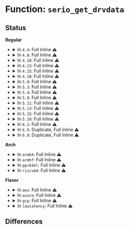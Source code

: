 # Function: <code>serio_get_drvdata</code>

## Status
<b>Regular</b>
<ul>
<li>
<details>
<summary>In <code>4.4</code>: Full Inline ⚠️</summary>

**Collision:** Unique Static

**Inline:** Full

**Transformation:** False

**Instances:**

```
In drivers/input/keyboard/atkbd.c (0)
Location: include/linux/serio.h:128
Inline: True
```
</details>
</li>
<li>
<details>
<summary>In <code>4.8</code>: Full Inline ⚠️</summary>

**Collision:** Unique Static

**Inline:** Full

**Transformation:** False

**Instances:**

```
In drivers/input/keyboard/atkbd.c (0)
Location: include/linux/serio.h:142
Inline: True
```
</details>
</li>
<li>
<details>
<summary>In <code>4.10</code>: Full Inline ⚠️</summary>

**Collision:** Unique Static

**Inline:** Full

**Transformation:** False

**Instances:**

```
In drivers/input/keyboard/atkbd.c (0)
Location: include/linux/serio.h:142
Inline: True
```
</details>
</li>
<li>
<details>
<summary>In <code>4.13</code>: Full Inline ⚠️</summary>

**Collision:** Unique Static

**Inline:** Full

**Transformation:** False

**Instances:**

```
In drivers/input/keyboard/atkbd.c (0)
Location: include/linux/serio.h:143
Inline: True
```
</details>
</li>
<li>
<details>
<summary>In <code>4.15</code>: Full Inline ⚠️</summary>

**Collision:** Unique Static

**Inline:** Full

**Transformation:** False

**Instances:**

```
In drivers/input/keyboard/atkbd.c (ffffffff81785e55)
Location: include/linux/serio.h:143
Inline: True
Inline callers:
  - drivers/input/keyboard/atkbd.c:atkbd_attr_set_helper
  - drivers/input/keyboard/atkbd.c:atkbd_reconnect
  - drivers/input/keyboard/atkbd.c:atkbd_disconnect
  - drivers/input/keyboard/atkbd.c:atkbd_cleanup
  - drivers/input/keyboard/atkbd.c:atkbd_interrupt
```
</details>
</li>
<li>
<details>
<summary>In <code>4.18</code>: Full Inline ⚠️</summary>

**Collision:** Unique Static

**Inline:** Full

**Transformation:** False

**Instances:**

```
In drivers/input/keyboard/atkbd.c (ffffffff817c6f15)
Location: include/linux/serio.h:143
Inline: True
Inline callers:
  - drivers/input/keyboard/atkbd.c:atkbd_attr_set_helper
  - drivers/input/keyboard/atkbd.c:atkbd_reconnect
  - drivers/input/keyboard/atkbd.c:atkbd_disconnect
  - drivers/input/keyboard/atkbd.c:atkbd_cleanup
  - drivers/input/keyboard/atkbd.c:atkbd_interrupt
  - drivers/input/keyboard/atkbd.c:atkbd_do_show_err_count
  - drivers/input/keyboard/atkbd.c:atkbd_do_show_softraw
  - drivers/input/keyboard/atkbd.c:atkbd_do_show_softrepeat
  - drivers/input/keyboard/atkbd.c:atkbd_do_show_set
  - drivers/input/keyboard/atkbd.c:atkbd_do_show_scroll
  - drivers/input/keyboard/atkbd.c:atkbd_do_show_force_release
  - drivers/input/keyboard/atkbd.c:atkbd_do_show_extra
```
</details>
</li>
<li>
<details>
<summary>In <code>5.0</code>: Full Inline ⚠️</summary>

**Collision:** Unique Static

**Inline:** Full

**Transformation:** False

**Instances:**

```
In drivers/input/keyboard/atkbd.c (ffffffff817ee4e5)
Location: include/linux/serio.h:143
Inline: True
Inline callers:
  - drivers/input/keyboard/atkbd.c:atkbd_attr_set_helper
  - drivers/input/keyboard/atkbd.c:atkbd_reconnect
  - drivers/input/keyboard/atkbd.c:atkbd_disconnect
  - drivers/input/keyboard/atkbd.c:atkbd_cleanup
  - drivers/input/keyboard/atkbd.c:atkbd_interrupt
  - drivers/input/keyboard/atkbd.c:atkbd_do_show_err_count
  - drivers/input/keyboard/atkbd.c:atkbd_do_show_softraw
  - drivers/input/keyboard/atkbd.c:atkbd_do_show_softrepeat
  - drivers/input/keyboard/atkbd.c:atkbd_do_show_set
  - drivers/input/keyboard/atkbd.c:atkbd_do_show_scroll
  - drivers/input/keyboard/atkbd.c:atkbd_do_show_force_release
  - drivers/input/keyboard/atkbd.c:atkbd_do_show_extra
```
</details>
</li>
<li>
<details>
<summary>In <code>5.3</code>: Full Inline ⚠️</summary>

**Collision:** Unique Static

**Inline:** Full

**Transformation:** False

**Instances:**

```
In drivers/input/keyboard/atkbd.c (ffffffff8182ef85)
Location: include/linux/serio.h:140
Inline: True
Inline callers:
  - drivers/input/keyboard/atkbd.c:atkbd_attr_set_helper
  - drivers/input/keyboard/atkbd.c:atkbd_reconnect
  - drivers/input/keyboard/atkbd.c:atkbd_disconnect
  - drivers/input/keyboard/atkbd.c:atkbd_cleanup
  - drivers/input/keyboard/atkbd.c:atkbd_interrupt
  - drivers/input/keyboard/atkbd.c:atkbd_do_show_err_count
  - drivers/input/keyboard/atkbd.c:atkbd_do_show_softraw
  - drivers/input/keyboard/atkbd.c:atkbd_do_show_softrepeat
  - drivers/input/keyboard/atkbd.c:atkbd_do_show_set
  - drivers/input/keyboard/atkbd.c:atkbd_do_show_scroll
  - drivers/input/keyboard/atkbd.c:atkbd_do_show_force_release
  - drivers/input/keyboard/atkbd.c:atkbd_do_show_extra
```
</details>
</li>
<li>
<details>
<summary>In <code>5.4</code>: Full Inline ⚠️</summary>

**Collision:** Unique Static

**Inline:** Full

**Transformation:** False

**Instances:**

```
In drivers/input/keyboard/atkbd.c (ffffffff818608b5)
Location: include/linux/serio.h:140
Inline: True
Inline callers:
  - drivers/input/keyboard/atkbd.c:atkbd_attr_set_helper
  - drivers/input/keyboard/atkbd.c:atkbd_reconnect
  - drivers/input/keyboard/atkbd.c:atkbd_disconnect
  - drivers/input/keyboard/atkbd.c:atkbd_cleanup
  - drivers/input/keyboard/atkbd.c:atkbd_interrupt
  - drivers/input/keyboard/atkbd.c:atkbd_do_show_err_count
  - drivers/input/keyboard/atkbd.c:atkbd_do_show_softraw
  - drivers/input/keyboard/atkbd.c:atkbd_do_show_softrepeat
  - drivers/input/keyboard/atkbd.c:atkbd_do_show_set
  - drivers/input/keyboard/atkbd.c:atkbd_do_show_scroll
  - drivers/input/keyboard/atkbd.c:atkbd_do_show_force_release
  - drivers/input/keyboard/atkbd.c:atkbd_do_show_extra
```
</details>
</li>
<li>
<details>
<summary>In <code>5.8</code>: Full Inline ⚠️</summary>

**Collision:** Unique Static

**Inline:** Full

**Transformation:** False

**Instances:**

```
In drivers/input/keyboard/atkbd.c (ffffffff81933525)
Location: include/linux/serio.h:140
Inline: True
Inline callers:
  - drivers/input/keyboard/atkbd.c:atkbd_reconnect
  - drivers/input/keyboard/atkbd.c:atkbd_parse_fwnode_data
  - drivers/input/keyboard/atkbd.c:atkbd_disconnect
  - drivers/input/keyboard/atkbd.c:atkbd_cleanup
  - drivers/input/keyboard/atkbd.c:atkbd_interrupt
  - drivers/input/keyboard/atkbd.c:atkbd_attr_is_visible
  - drivers/input/keyboard/atkbd.c:atkbd_do_show_function_row_physmap
  - drivers/input/keyboard/atkbd.c:atkbd_do_show_err_count
  - drivers/input/keyboard/atkbd.c:atkbd_do_show_softraw
  - drivers/input/keyboard/atkbd.c:atkbd_do_show_softrepeat
  - drivers/input/keyboard/atkbd.c:atkbd_do_show_set
  - drivers/input/keyboard/atkbd.c:atkbd_do_show_scroll
  - drivers/input/keyboard/atkbd.c:atkbd_do_show_force_release
  - drivers/input/keyboard/atkbd.c:atkbd_do_show_extra
```
</details>
</li>
<li>
<details>
<summary>In <code>5.11</code>: Full Inline ⚠️</summary>

**Collision:** Unique Static

**Inline:** Full

**Transformation:** False

**Instances:**

```
In drivers/input/keyboard/atkbd.c (ffffffff8193a775)
Location: include/linux/serio.h:140
Inline: True
Inline callers:
  - drivers/input/keyboard/atkbd.c:atkbd_reconnect
  - drivers/input/keyboard/atkbd.c:atkbd_parse_fwnode_data
  - drivers/input/keyboard/atkbd.c:atkbd_disconnect
  - drivers/input/keyboard/atkbd.c:atkbd_cleanup
  - drivers/input/keyboard/atkbd.c:atkbd_interrupt
  - drivers/input/keyboard/atkbd.c:atkbd_attr_is_visible
  - drivers/input/keyboard/atkbd.c:atkbd_do_show_function_row_physmap
  - drivers/input/keyboard/atkbd.c:atkbd_do_show_err_count
  - drivers/input/keyboard/atkbd.c:atkbd_do_show_softraw
  - drivers/input/keyboard/atkbd.c:atkbd_do_show_softrepeat
  - drivers/input/keyboard/atkbd.c:atkbd_do_show_set
  - drivers/input/keyboard/atkbd.c:atkbd_do_show_scroll
  - drivers/input/keyboard/atkbd.c:atkbd_do_show_force_release
  - drivers/input/keyboard/atkbd.c:atkbd_do_show_extra
```
</details>
</li>
<li>
<details>
<summary>In <code>5.13</code>: Full Inline ⚠️</summary>

**Collision:** Unique Static

**Inline:** Full

**Transformation:** False

**Instances:**

```
In drivers/input/keyboard/atkbd.c (ffffffff8191e985)
Location: include/linux/serio.h:140
Inline: True
Inline callers:
  - drivers/input/keyboard/atkbd.c:atkbd_reconnect
  - drivers/input/keyboard/atkbd.c:atkbd_connect
  - drivers/input/keyboard/atkbd.c:atkbd_disconnect
  - drivers/input/keyboard/atkbd.c:atkbd_cleanup
  - drivers/input/keyboard/atkbd.c:atkbd_interrupt
  - drivers/input/keyboard/atkbd.c:atkbd_attr_is_visible
  - drivers/input/keyboard/atkbd.c:atkbd_do_show_function_row_physmap
  - drivers/input/keyboard/atkbd.c:atkbd_do_show_err_count
  - drivers/input/keyboard/atkbd.c:atkbd_do_show_softraw
  - drivers/input/keyboard/atkbd.c:atkbd_do_show_softrepeat
  - drivers/input/keyboard/atkbd.c:atkbd_do_show_set
  - drivers/input/keyboard/atkbd.c:atkbd_do_show_scroll
  - drivers/input/keyboard/atkbd.c:atkbd_do_show_force_release
  - drivers/input/keyboard/atkbd.c:atkbd_do_show_extra
```
</details>
</li>
<li>
<details>
<summary>In <code>5.15</code>: Full Inline ⚠️</summary>

**Collision:** Unique Static

**Inline:** Full

**Transformation:** False

**Instances:**

```
In drivers/input/keyboard/atkbd.c (ffffffff819c16f5)
Location: include/linux/serio.h:140
Inline: True
Inline callers:
  - drivers/input/keyboard/atkbd.c:atkbd_reconnect
  - drivers/input/keyboard/atkbd.c:atkbd_connect
  - drivers/input/keyboard/atkbd.c:atkbd_disconnect
  - drivers/input/keyboard/atkbd.c:atkbd_cleanup
  - drivers/input/keyboard/atkbd.c:atkbd_interrupt
  - drivers/input/keyboard/atkbd.c:atkbd_attr_is_visible
  - drivers/input/keyboard/atkbd.c:atkbd_do_show_function_row_physmap
  - drivers/input/keyboard/atkbd.c:atkbd_do_show_err_count
  - drivers/input/keyboard/atkbd.c:atkbd_do_show_softraw
  - drivers/input/keyboard/atkbd.c:atkbd_do_show_softrepeat
  - drivers/input/keyboard/atkbd.c:atkbd_do_show_set
  - drivers/input/keyboard/atkbd.c:atkbd_do_show_scroll
  - drivers/input/keyboard/atkbd.c:atkbd_do_show_force_release
  - drivers/input/keyboard/atkbd.c:atkbd_do_show_extra
```
</details>
</li>
<li>
<details>
<summary>In <code>5.19</code>: Full Inline ⚠️</summary>

**Collision:** Unique Static

**Inline:** Full

**Transformation:** False

**Instances:**

```
In drivers/input/keyboard/atkbd.c (ffffffff81b21495)
Location: include/linux/serio.h:140
Inline: True
Inline callers:
  - drivers/input/keyboard/atkbd.c:atkbd_reconnect
  - drivers/input/keyboard/atkbd.c:atkbd_connect
  - drivers/input/keyboard/atkbd.c:atkbd_disconnect
  - drivers/input/keyboard/atkbd.c:atkbd_cleanup
  - drivers/input/keyboard/atkbd.c:atkbd_interrupt
  - drivers/input/keyboard/atkbd.c:atkbd_attr_is_visible
  - drivers/input/keyboard/atkbd.c:atkbd_do_show_function_row_physmap
  - drivers/input/keyboard/atkbd.c:atkbd_do_show_err_count
  - drivers/input/keyboard/atkbd.c:atkbd_do_show_softraw
  - drivers/input/keyboard/atkbd.c:atkbd_do_show_softrepeat
  - drivers/input/keyboard/atkbd.c:atkbd_do_show_set
  - drivers/input/keyboard/atkbd.c:atkbd_do_show_scroll
  - drivers/input/keyboard/atkbd.c:atkbd_do_show_force_release
  - drivers/input/keyboard/atkbd.c:atkbd_do_show_extra
```
</details>
</li>
<li>
<details>
<summary>In <code>6.2</code>: Full Inline ⚠️</summary>

**Collision:** Unique Static

**Inline:** Full

**Transformation:** False

**Instances:**

```
In drivers/input/keyboard/atkbd.c (ffffffff81cb3845)
Location: include/linux/serio.h:140
Inline: True
Inline callers:
  - drivers/input/keyboard/atkbd.c:atkbd_reconnect
  - drivers/input/keyboard/atkbd.c:atkbd_connect
  - drivers/input/keyboard/atkbd.c:atkbd_disconnect
  - drivers/input/keyboard/atkbd.c:atkbd_cleanup
  - drivers/input/keyboard/atkbd.c:atkbd_interrupt
  - drivers/input/keyboard/atkbd.c:atkbd_attr_is_visible
  - drivers/input/keyboard/atkbd.c:atkbd_do_show_function_row_physmap
  - drivers/input/keyboard/atkbd.c:atkbd_do_show_err_count
  - drivers/input/keyboard/atkbd.c:atkbd_do_show_softraw
  - drivers/input/keyboard/atkbd.c:atkbd_do_show_softrepeat
  - drivers/input/keyboard/atkbd.c:atkbd_do_show_set
  - drivers/input/keyboard/atkbd.c:atkbd_do_show_scroll
  - drivers/input/keyboard/atkbd.c:atkbd_do_show_force_release
  - drivers/input/keyboard/atkbd.c:atkbd_do_show_extra
```
</details>
</li>
<li>
<details>
<summary>In <code>6.5</code>: Duplicate, Full Inline ⚠️</summary>

**Collision:** Static Duplication

**Inline:** Full

**Transformation:** False

**Instances:**

```
In drivers/input/serio/libps2.c (ffffffff81d0bf35)
Location: include/linux/serio.h:140
Inline: True
Inline callers:
  - drivers/input/serio/libps2.c:ps2_interrupt
```
```
In drivers/input/keyboard/atkbd.c (ffffffff81d1ae95)
Location: include/linux/serio.h:140
Inline: True
Inline callers:
  - drivers/input/keyboard/atkbd.c:atkbd_reconnect
  - drivers/input/keyboard/atkbd.c:atkbd_connect
  - drivers/input/keyboard/atkbd.c:atkbd_disconnect
  - drivers/input/keyboard/atkbd.c:atkbd_cleanup
  - drivers/input/keyboard/atkbd.c:atkbd_attr_is_visible
  - drivers/input/keyboard/atkbd.c:atkbd_do_show_function_row_physmap
  - drivers/input/keyboard/atkbd.c:atkbd_do_show_err_count
  - drivers/input/keyboard/atkbd.c:atkbd_do_show_softraw
  - drivers/input/keyboard/atkbd.c:atkbd_do_show_softrepeat
  - drivers/input/keyboard/atkbd.c:atkbd_do_show_set
  - drivers/input/keyboard/atkbd.c:atkbd_do_show_scroll
  - drivers/input/keyboard/atkbd.c:atkbd_do_show_force_release
  - drivers/input/keyboard/atkbd.c:atkbd_do_show_extra
```
</details>
</li>
<li>
<details>
<summary>In <code>6.8</code>: Duplicate, Full Inline ⚠️</summary>

**Collision:** Static Duplication

**Inline:** Full

**Transformation:** False

**Instances:**

```
In drivers/input/serio/libps2.c (ffffffff81dc1bc5)
Location: include/linux/serio.h:140
Inline: True
Inline callers:
  - drivers/input/serio/libps2.c:ps2_interrupt
```
```
In drivers/input/keyboard/atkbd.c (ffffffff81dd0be5)
Location: include/linux/serio.h:140
Inline: True
Inline callers:
  - drivers/input/keyboard/atkbd.c:atkbd_reconnect
  - drivers/input/keyboard/atkbd.c:atkbd_connect
  - drivers/input/keyboard/atkbd.c:atkbd_disconnect
  - drivers/input/keyboard/atkbd.c:atkbd_cleanup
  - drivers/input/keyboard/atkbd.c:atkbd_attr_is_visible
  - drivers/input/keyboard/atkbd.c:atkbd_do_show_function_row_physmap
  - drivers/input/keyboard/atkbd.c:atkbd_do_show_err_count
  - drivers/input/keyboard/atkbd.c:atkbd_do_show_softraw
  - drivers/input/keyboard/atkbd.c:atkbd_do_show_softrepeat
  - drivers/input/keyboard/atkbd.c:atkbd_do_show_set
  - drivers/input/keyboard/atkbd.c:atkbd_do_show_scroll
  - drivers/input/keyboard/atkbd.c:atkbd_do_show_force_release
  - drivers/input/keyboard/atkbd.c:atkbd_do_show_extra
```
</details>
</li>
</ul>
<b>Arch</b>
<ul>
<li>
<details>
<summary>In <code>arm64</code>: Full Inline ⚠️</summary>

**Collision:** Unique Static

**Inline:** Full

**Transformation:** False

**Instances:**

```
In drivers/input/keyboard/atkbd.c (ffff800010aa2cec)
Location: include/linux/serio.h:140
Inline: True
Inline callers:
  - drivers/input/keyboard/atkbd.c:atkbd_attr_set_helper
  - drivers/input/keyboard/atkbd.c:atkbd_reconnect
  - drivers/input/keyboard/atkbd.c:atkbd_disconnect
  - drivers/input/keyboard/atkbd.c:atkbd_cleanup
  - drivers/input/keyboard/atkbd.c:atkbd_interrupt
  - drivers/input/keyboard/atkbd.c:atkbd_do_show_err_count
  - drivers/input/keyboard/atkbd.c:atkbd_do_show_softraw
  - drivers/input/keyboard/atkbd.c:atkbd_do_show_softrepeat
  - drivers/input/keyboard/atkbd.c:atkbd_do_show_set
  - drivers/input/keyboard/atkbd.c:atkbd_do_show_scroll
  - drivers/input/keyboard/atkbd.c:atkbd_do_show_force_release
  - drivers/input/keyboard/atkbd.c:atkbd_do_show_extra
```
</details>
</li>
<li>
<details>
<summary>In <code>armhf</code>: Full Inline ⚠️</summary>

**Collision:** Unique Static

**Inline:** Full

**Transformation:** False

**Instances:**

```
In drivers/input/keyboard/atkbd.c (c0b82b20)
Location: include/linux/serio.h:140
Inline: True
Inline callers:
  - drivers/input/keyboard/atkbd.c:atkbd_attr_set_helper
  - drivers/input/keyboard/atkbd.c:atkbd_reconnect
  - drivers/input/keyboard/atkbd.c:atkbd_disconnect
  - drivers/input/keyboard/atkbd.c:atkbd_cleanup
  - drivers/input/keyboard/atkbd.c:atkbd_interrupt
  - drivers/input/keyboard/atkbd.c:atkbd_do_show_err_count
  - drivers/input/keyboard/atkbd.c:atkbd_do_show_softraw
  - drivers/input/keyboard/atkbd.c:atkbd_do_show_softrepeat
  - drivers/input/keyboard/atkbd.c:atkbd_do_show_set
  - drivers/input/keyboard/atkbd.c:atkbd_do_show_scroll
  - drivers/input/keyboard/atkbd.c:atkbd_do_show_force_release
  - drivers/input/keyboard/atkbd.c:atkbd_do_show_extra
```
</details>
</li>
<li>
<details>
<summary>In <code>ppc64el</code>: Full Inline ⚠️</summary>

**Collision:** Unique Static

**Inline:** Full

**Transformation:** False

**Instances:**

```
In drivers/input/keyboard/atkbd.c (c000000000b83d94)
Location: include/linux/serio.h:140
Inline: True
Inline callers:
  - drivers/input/keyboard/atkbd.c:atkbd_attr_set_helper
  - drivers/input/keyboard/atkbd.c:atkbd_reconnect
  - drivers/input/keyboard/atkbd.c:atkbd_disconnect
  - drivers/input/keyboard/atkbd.c:atkbd_cleanup
  - drivers/input/keyboard/atkbd.c:atkbd_interrupt
  - drivers/input/keyboard/atkbd.c:atkbd_do_show_err_count
  - drivers/input/keyboard/atkbd.c:atkbd_do_show_softraw
  - drivers/input/keyboard/atkbd.c:atkbd_do_show_softrepeat
  - drivers/input/keyboard/atkbd.c:atkbd_do_show_set
  - drivers/input/keyboard/atkbd.c:atkbd_do_show_scroll
  - drivers/input/keyboard/atkbd.c:atkbd_do_show_force_release
  - drivers/input/keyboard/atkbd.c:atkbd_do_show_extra
```
</details>
</li>
<li>
<details>
<summary>In <code>riscv64</code>: Full Inline ⚠️</summary>

**Collision:** Unique Static

**Inline:** Full

**Transformation:** False

**Instances:**

```
In drivers/input/keyboard/atkbd.c (ffffffe0006b0952)
Location: include/linux/serio.h:140
Inline: True
Inline callers:
  - drivers/input/keyboard/atkbd.c:atkbd_attr_set_helper
  - drivers/input/keyboard/atkbd.c:atkbd_reconnect
  - drivers/input/keyboard/atkbd.c:atkbd_disconnect
  - drivers/input/keyboard/atkbd.c:atkbd_cleanup
  - drivers/input/keyboard/atkbd.c:atkbd_interrupt
  - drivers/input/keyboard/atkbd.c:atkbd_do_show_err_count
  - drivers/input/keyboard/atkbd.c:atkbd_do_show_softraw
  - drivers/input/keyboard/atkbd.c:atkbd_do_show_softrepeat
  - drivers/input/keyboard/atkbd.c:atkbd_do_show_set
  - drivers/input/keyboard/atkbd.c:atkbd_do_show_scroll
  - drivers/input/keyboard/atkbd.c:atkbd_do_show_force_release
  - drivers/input/keyboard/atkbd.c:atkbd_do_show_extra
```
</details>
</li>
</ul>
<b>Flavor</b>
<ul>
<li>
<details>
<summary>In <code>aws</code>: Full Inline ⚠️</summary>

**Collision:** Unique Static

**Inline:** Full

**Transformation:** False

**Instances:**

```
In drivers/input/keyboard/atkbd.c (ffffffff818158c5)
Location: include/linux/serio.h:140
Inline: True
Inline callers:
  - drivers/input/keyboard/atkbd.c:atkbd_attr_set_helper
  - drivers/input/keyboard/atkbd.c:atkbd_reconnect
  - drivers/input/keyboard/atkbd.c:atkbd_disconnect
  - drivers/input/keyboard/atkbd.c:atkbd_cleanup
  - drivers/input/keyboard/atkbd.c:atkbd_interrupt
  - drivers/input/keyboard/atkbd.c:atkbd_do_show_err_count
  - drivers/input/keyboard/atkbd.c:atkbd_do_show_softraw
  - drivers/input/keyboard/atkbd.c:atkbd_do_show_softrepeat
  - drivers/input/keyboard/atkbd.c:atkbd_do_show_set
  - drivers/input/keyboard/atkbd.c:atkbd_do_show_scroll
  - drivers/input/keyboard/atkbd.c:atkbd_do_show_force_release
  - drivers/input/keyboard/atkbd.c:atkbd_do_show_extra
```
</details>
</li>
<li>
<details>
<summary>In <code>azure</code>: Full Inline ⚠️</summary>

**Collision:** Unique Static

**Inline:** Full

**Transformation:** False

**Instances:**

```
In drivers/input/keyboard/atkbd.c (ffffffff817dcfe5)
Location: include/linux/serio.h:140
Inline: True
Inline callers:
  - drivers/input/keyboard/atkbd.c:atkbd_attr_set_helper
  - drivers/input/keyboard/atkbd.c:atkbd_reconnect
  - drivers/input/keyboard/atkbd.c:atkbd_disconnect
  - drivers/input/keyboard/atkbd.c:atkbd_cleanup
  - drivers/input/keyboard/atkbd.c:atkbd_interrupt
  - drivers/input/keyboard/atkbd.c:atkbd_do_show_err_count
  - drivers/input/keyboard/atkbd.c:atkbd_do_show_softraw
  - drivers/input/keyboard/atkbd.c:atkbd_do_show_softrepeat
  - drivers/input/keyboard/atkbd.c:atkbd_do_show_set
  - drivers/input/keyboard/atkbd.c:atkbd_do_show_scroll
  - drivers/input/keyboard/atkbd.c:atkbd_do_show_force_release
  - drivers/input/keyboard/atkbd.c:atkbd_do_show_extra
```
</details>
</li>
<li>
<details>
<summary>In <code>gcp</code>: Full Inline ⚠️</summary>

**Collision:** Unique Static

**Inline:** Full

**Transformation:** False

**Instances:**

```
In drivers/input/keyboard/atkbd.c (ffffffff81854a45)
Location: include/linux/serio.h:140
Inline: True
Inline callers:
  - drivers/input/keyboard/atkbd.c:atkbd_attr_set_helper
  - drivers/input/keyboard/atkbd.c:atkbd_reconnect
  - drivers/input/keyboard/atkbd.c:atkbd_disconnect
  - drivers/input/keyboard/atkbd.c:atkbd_cleanup
  - drivers/input/keyboard/atkbd.c:atkbd_interrupt
  - drivers/input/keyboard/atkbd.c:atkbd_do_show_err_count
  - drivers/input/keyboard/atkbd.c:atkbd_do_show_softraw
  - drivers/input/keyboard/atkbd.c:atkbd_do_show_softrepeat
  - drivers/input/keyboard/atkbd.c:atkbd_do_show_set
  - drivers/input/keyboard/atkbd.c:atkbd_do_show_scroll
  - drivers/input/keyboard/atkbd.c:atkbd_do_show_force_release
  - drivers/input/keyboard/atkbd.c:atkbd_do_show_extra
```
</details>
</li>
<li>
<details>
<summary>In <code>lowlatency</code>: Full Inline ⚠️</summary>

**Collision:** Unique Static

**Inline:** Full

**Transformation:** False

**Instances:**

```
In drivers/input/keyboard/atkbd.c (ffffffff8186e775)
Location: include/linux/serio.h:140
Inline: True
Inline callers:
  - drivers/input/keyboard/atkbd.c:atkbd_attr_set_helper
  - drivers/input/keyboard/atkbd.c:atkbd_reconnect
  - drivers/input/keyboard/atkbd.c:atkbd_disconnect
  - drivers/input/keyboard/atkbd.c:atkbd_cleanup
  - drivers/input/keyboard/atkbd.c:atkbd_interrupt
  - drivers/input/keyboard/atkbd.c:atkbd_do_show_err_count
  - drivers/input/keyboard/atkbd.c:atkbd_do_show_softraw
  - drivers/input/keyboard/atkbd.c:atkbd_do_show_softrepeat
  - drivers/input/keyboard/atkbd.c:atkbd_do_show_set
  - drivers/input/keyboard/atkbd.c:atkbd_do_show_scroll
  - drivers/input/keyboard/atkbd.c:atkbd_do_show_force_release
  - drivers/input/keyboard/atkbd.c:atkbd_do_show_extra
```
</details>
</li>
</ul>

## Differences
